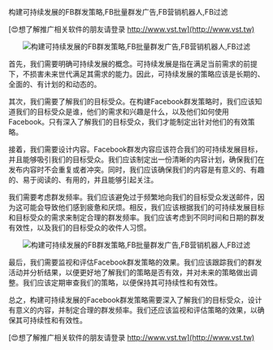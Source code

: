 构建可持续发展的FB群发策略,FB批量群发广告,FB营销机器人,FB过滤

[😍想了解推广相关软件的朋友请登录 http://www.vst.tw](http://www.vst.tw)

 <center><img src="https://vst.tw/MP4/tuiguang/png/0.png" alt="构建可持续发展的FB群发策略,FB批量群发广告,FB营销机器人,FB过滤"></center>

首先，我们需要明确可持续发展的概念。可持续发展是指在满足当前需求的前提下，不损害未来世代满足其需求的能力。因此，可持续发展的策略应该是长期的、全面的、有计划的和动态的。

其次，我们需要了解我们的目标受众。在构建Facebook群发策略时，我们应该知道我们的目标受众是谁，他们的需求和兴趣是什么，以及他们如何使用Facebook。只有深入了解我们的目标受众，我们才能制定出针对他们的有效策略。

接着，我们需要设计内容。Facebook群发内容应该符合我们的可持续发展目标，并且能够吸引我们的目标受众。我们应该制定出一份清晰的内容计划，确保我们在发布内容时不会重复或者冲突。同时，我们应该确保我们的内容是有意义的、有趣的、易于阅读的、有用的，并且能够引起关注。

我们需要考虑群发频率。我们应该避免过于频繁地向我们的目标受众发送邮件，因为这可能会导致他们感到疲惫和厌烦。相反，我们应该根据我们的可持续发展目标和目标受众的需求来制定合理的群发频率。我们应该考虑到不同时间和日期的群发有效性，以及我们的目标受众的收件人习惯。

 <center><img src="https://vst.tw/MP4/tuiguang/png/1.png" alt="构建可持续发展的FB群发策略,FB批量群发广告,FB营销机器人,FB过滤"></center>

最后，我们需要监视和评估Facebook群发策略的效果。我们应该跟踪我们的群发活动并分析结果，以便更好地了解我们的策略是否有效，并对未来的策略做出调整。我们应该定期审查我们的策略，以便保持其可持续性和有效性。

总之，构建可持续发展的Facebook群发策略需要深入了解我们的目标受众，设计有意义的内容，并制定合理的群发频率。我们还应该监视和评估策略的效果，以确保其可持续性和有效性。

[😍想了解推广相关软件的朋友请登录 http://www.vst.tw](http://www.vst.tw)



